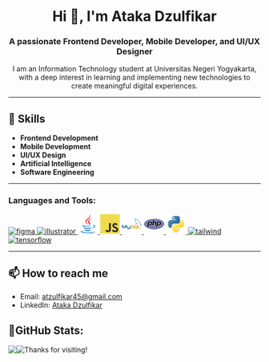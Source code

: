 <h1 align="center">Hi 👋, I'm Ataka Dzulfikar</h1>
<h3 align="center">A passionate Frontend Developer, Mobile Developer, and UI/UX Designer</h3>

<p align="center">I am an Information Technology student at Universitas Negeri Yogyakarta, with a deep interest in learning and implementing new technologies to create meaningful digital experiences.</p>

---

## 🚀 Skills

- **Frontend Development**
- **Mobile Development**
- **UI/UX Design**
- **Artificial Intelligence**
- **Software Engineering**

---

<h3 align="left">Languages and Tools:</h3>
<p align="left"> 
  <a href="https://www.figma.com/" target="_blank" rel="noreferrer"> 
    <img src="https://www.vectorlogo.zone/logos/figma/figma-icon.svg" alt="figma" width="40" height="40"/> 
  </a> 
  <a href="https://www.adobe.com/in/products/illustrator.html" target="_blank" rel="noreferrer"> 
    <img src="https://www.vectorlogo.zone/logos/adobe_illustrator/adobe_illustrator-icon.svg" alt="illustrator" width="40" height="40"/> 
  </a> 
  <a href="https://www.java.com" target="_blank" rel="noreferrer"> 
    <img src="https://raw.githubusercontent.com/devicons/devicon/master/icons/java/java-original.svg" alt="java" width="40" height="40"/> 
  </a> 
  <a href="https://developer.mozilla.org/en-US/docs/Web/JavaScript" target="_blank" rel="noreferrer"> 
    <img src="https://raw.githubusercontent.com/devicons/devicon/master/icons/javascript/javascript-original.svg" alt="javascript" width="40" height="40"/> 
  </a> 
  <a href="https://www.mysql.com/" target="_blank" rel="noreferrer"> 
    <img src="https://raw.githubusercontent.com/devicons/devicon/master/icons/mysql/mysql-original-wordmark.svg" alt="mysql" width="40" height="40"/> 
  </a> 
  <a href="https://www.php.net" target="_blank" rel="noreferrer"> 
    <img src="https://raw.githubusercontent.com/devicons/devicon/master/icons/php/php-original.svg" alt="php" width="40" height="40"/> 
  </a> 
  <a href="https://www.python.org" target="_blank" rel="noreferrer"> 
    <img src="https://raw.githubusercontent.com/devicons/devicon/master/icons/python/python-original.svg" alt="python" width="40" height="40"/> 
  </a> 
  <a href="https://tailwindcss.com/" target="_blank" rel="noreferrer"> 
    <img src="https://www.vectorlogo.zone/logos/tailwindcss/tailwindcss-icon.svg" alt="tailwind" width="40" height="40"/> 
  </a> 
  <a href="https://www.tensorflow.org" target="_blank" rel="noreferrer"> 
    <img src="https://www.vectorlogo.zone/logos/tensorflow/tensorflow-icon.svg" alt="tensorflow" width="40" height="40"/> 
  </a> 
</p>

---

## 📫 How to reach me

- Email: [atzulfikar45@gmail.com](mailto:atzulfikar45@gmail.com)
- LinkedIn: [Ataka Dzulfikar](https://www.linkedin.com/in/ataka-dzulfikar/)

## 📶GitHub Stats:

<img align="left" src="https://github-readme-stats.vercel.app/api?username=danendradipa&theme=radical&hide_border=false&include_all_commits=true"> 
<img align="left" src="https://github-readme-stats.vercel.app/api/top-langs/?username=danendradipa&theme=radical&layout=compact"> 

Thanks for visiting!


